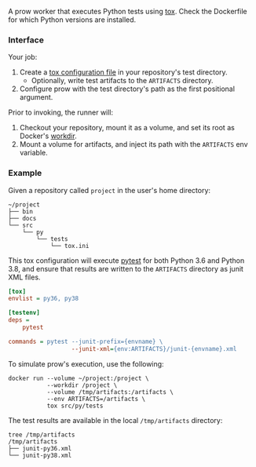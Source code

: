 A prow worker that executes Python tests using [tox](https://tox.readthedocs.io/).
Check the Dockerfile for which Python versions are installed.

### Interface

Your job:
1. Create a [tox configuration file](https://tox.readthedocs.io/en/latest/config.html) in your
repository's test directory.
   * Optionally, write test artifacts to the `ARTIFACTS` directory.
1. Configure prow with the test directory's path as the first positional argument.

Prior to invoking, the runner will:
1. Checkout your repository, mount it as a volume, and set its root as Docker's 
[workdir](https://docs.docker.com/engine/reference/commandline/run/#set-working-directory--w).
2. Mount a volume for artifacts, and inject its path with the `ARTIFACTS` env variable.

### Example

Given a repository called `project` in the user's home directory:

```shell script
~/project
├── bin
├── docs
└── src
    └── py
        └── tests
            └── tox.ini
```

This tox configuration will execute [pytest](https://docs.pytest.org/) for both Python 3.6 and Python 3.8,
and ensure that results are written to the `ARTIFACTS` directory as junit XML files.

```ini
[tox]
envlist = py36, py38

[testenv]
deps =
    pytest

commands = pytest --junit-prefix={envname} \
                  --junit-xml={env:ARTIFACTS}/junit-{envname}.xml
```

To simulate prow's execution, use the following:

```shell script
docker run --volume ~/project:/project \
           --workdir /project \
           --volume /tmp/artifacts:/artifacts \
           --env ARTIFACTS=/artifacts \
           tox src/py/tests
```

The test results are available in the local `/tmp/artifacts` directory:

```shell script
tree /tmp/artifacts
/tmp/artifacts
├── junit-py36.xml
└── junit-py38.xml
```
